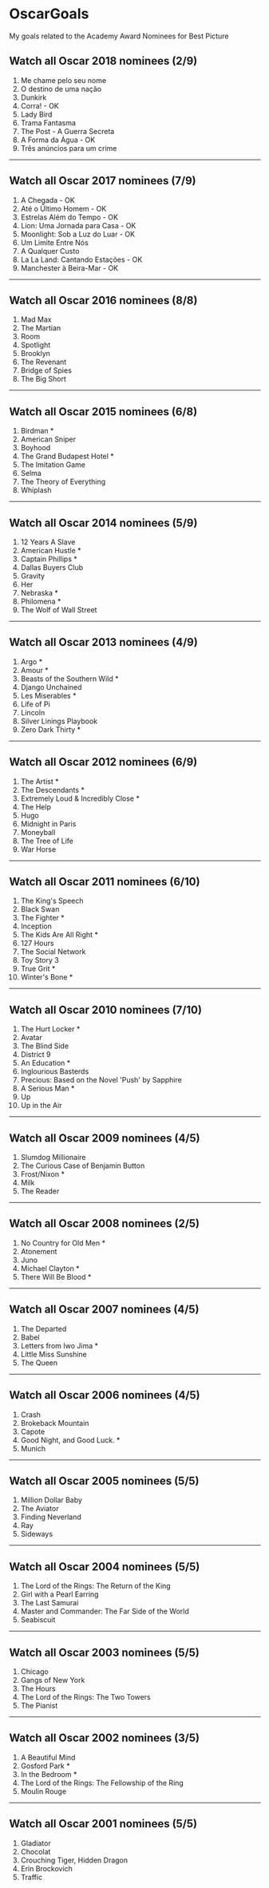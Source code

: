 # OscarGoals
My goals related to the Academy Award Nominees for Best Picture

## Watch all Oscar 2018 nominees (2/9)
1. Me chame pelo seu nome
2. O destino de uma nação
3. Dunkirk
4. Corra! - OK
5. Lady Bird
6. Trama Fantasma
7. The Post - A Guerra Secreta
8. A Forma da Água - OK
9. Três anúncios para um crime

-------------------

## Watch all Oscar 2017 nominees (7/9)
1. A Chegada - OK
2. Até o Último Homem - OK
3. Estrelas Além do Tempo - OK
4. Lion: Uma Jornada para Casa - OK
5. Moonlight: Sob a Luz do Luar - OK
6. Um Limite Entre Nós
7. A Qualquer Custo
8. La La Land: Cantando Estações - OK
9. Manchester à Beira-Mar - OK

-------------------

## Watch all Oscar 2016 nominees (8/8)
1. Mad Max
2. The Martian
3. Room 
4. Spotlight
5. Brooklyn
6. The Revenant 
7. Bridge of Spies
8. The Big Short

-------------------

## Watch all Oscar 2015 nominees (6/8)
1. Birdman *
2. American Sniper
3. Boyhood 
4. The Grand Budapest Hotel *
5. The Imitation Game
6. Selma
7. The Theory of Everything
8. Whiplash

-------------------

## Watch all Oscar 2014 nominees (5/9)
1. 12 Years A Slave
2. American Hustle *
3. Captain Phillips *
4. Dallas Buyers Club 
5. Gravity
6. Her
7. Nebraska *
8. Philomena *
9. The Wolf of Wall Street

-------------------

## Watch all Oscar 2013 nominees (4/9)
1. Argo *
2. Amour *
3. Beasts of the Southern Wild *
4. Django Unchained
5. Les Miserables *
6. Life of Pi
7. Lincoln
8. Silver Linings Playbook
9. Zero Dark Thirty *

-------------------

## Watch all Oscar 2012 nominees (6/9)
1. The Artist *
2. The Descendants *
3. Extremely Loud & Incredibly Close *
4. The Help
5. Hugo
6. Midnight in Paris
7. Moneyball
8. The Tree of Life
9. War Horse

-------------------

## Watch all Oscar 2011 nominees (6/10)
1. The King's Speech
2. Black Swan
3. The Fighter *
4. Inception
5. The Kids Are All Right *
6. 127 Hours
7. The Social Network
8. Toy Story 3
9. True Grit *
10. Winter's Bone *

-------------------

## Watch all Oscar 2010 nominees (7/10)
1. The Hurt Locker *
2. Avatar
3. The Blind Side
4. District 9
5. An Education *
6. Inglourious Basterds
7. Precious: Based on the Novel 'Push' by Sapphire
8. A Serious Man *
9. Up
10. Up in the Air

-------------------

## Watch all Oscar 2009 nominees (4/5)
1. Slumdog Millionaire
2. The Curious Case of Benjamin Button
3. Frost/Nixon *
4. Milk
5. The Reader

-------------------

## Watch all Oscar 2008 nominees (2/5)
1. No Country for Old Men *
2. Atonement
3. Juno
4. Michael Clayton *
5. There Will Be Blood *

-------------------

## Watch all Oscar 2007 nominees (4/5)
1. The Departed
2. Babel
3. Letters from Iwo Jima *
4. Little Miss Sunshine
5. The Queen

-------------------

## Watch all Oscar 2006 nominees (4/5)
1. Crash
2. Brokeback Mountain
3. Capote
4. Good Night, and Good Luck. *
5. Munich

-------------------

## Watch all Oscar 2005 nominees (5/5)
1. Million Dollar Baby
2. The Aviator
3. Finding Neverland
4. Ray
5. Sideways

-------------------

## Watch all Oscar 2004 nominees (5/5)
1. The Lord of the Rings: The Return of the King
2. Girl with a Pearl Earring
3. The Last Samurai
4. Master and Commander: The Far Side of the World
5. Seabiscuit

-------------------

## Watch all Oscar 2003 nominees (5/5)
1. Chicago
2. Gangs of New York
3. The Hours
4. The Lord of the Rings: The Two Towers
5. The Pianist

-------------------

## Watch all Oscar 2002 nominees (3/5)
1. A Beautiful Mind
2. Gosford Park *
3. In the Bedroom *
4. The Lord of the Rings: The Fellowship of the Ring
5. Moulin Rouge

-------------------

## Watch all Oscar 2001 nominees (5/5)
1. Gladiator
2. Chocolat
3. Crouching Tiger, Hidden Dragon
4. Erin Brockovich
5. Traffic
